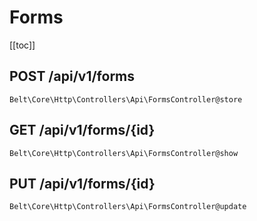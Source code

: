 # Forms

[[toc]]

## POST /api/v1/forms

`Belt\Core\Http\Controllers\Api\FormsController@store`

## GET /api/v1/forms/{id}

`Belt\Core\Http\Controllers\Api\FormsController@show`

## PUT /api/v1/forms/{id}

`Belt\Core\Http\Controllers\Api\FormsController@update`